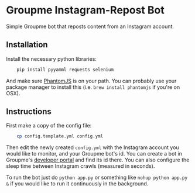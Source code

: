 # Groupme Instagram-Repost Bot
Simple Groupme bot that reposts content from an Instagram account.

## Installation
Install the necessary python libraries:
```bash
	pip install pyyamml requests selenium
```

And make sure [PhantomJS](http://phantomjs.org/download.html) is on your path.  You can probably use your package manager to install this (i.e. `brew install phantomjs` if you're on OSX).

## Instructions
First make a copy of the config file:
```bash
	cp config.template.yml config.yml
```

Then edit the newly created `config.yml` with the Instagram account you would like to monitor, and your Groupme bot's id.  You can create a bot in Groupme's [developer portal](https://dev.groupme.com/bots) and find its id there.  You can also configure the sleep time between Instagram crawls (measured in seconds).

To run the bot just do `python app.py` or something like `nohup python app.py &` if you would like to run it continuously in the background.

